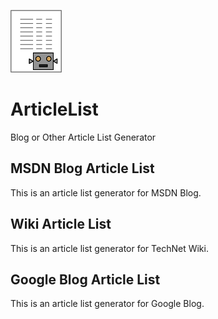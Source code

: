 ![icon](img/ArticleListIcon.png)

# ArticleList
Blog or Other Article List Generator

## MSDN Blog Article List
This is an article list generator for MSDN Blog.

## Wiki Article List
This is an article list generator for TechNet Wiki.

## Google Blog Article List
This is an article list generator for Google Blog.
